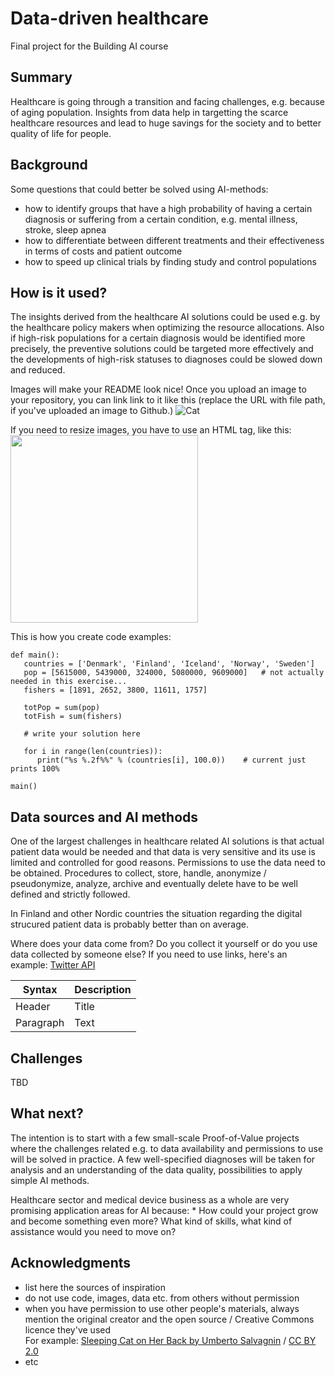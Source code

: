 # Data-driven healthcare

Final project for the Building AI course

## Summary

Healthcare is going through a transition and facing challenges, e.g. because of aging population. Insights from data help in targetting the scarce healthcare resources and lead to huge savings for the society and to better quality of life for people. 


## Background

Some questions that could better be solved using AI-methods: 
* how to identify groups that have a high probability of having a certain diagnosis or suffering from a certain condition, e.g. mental illness, stroke, sleep apnea 
* how to differentiate between different treatments and their effectiveness in terms of costs and patient outcome
* how to speed up clinical trials by finding study and control populations


## How is it used?

The insights derived from the healthcare AI solutions could be used e.g. by the healthcare policy makers when optimizing the resource allocations. Also if high-risk populations for a certain diagnosis would be identified more precisely, the preventive solutions could be targeted more effectively and the developments of high-risk statuses to diagnoses could be slowed down and reduced.

Images will make your README look nice!
Once you upload an image to your repository, you can link link to it like this (replace the URL with file path, if you've uploaded an image to Github.)
![Cat](https://upload.wikimedia.org/wikipedia/commons/5/5e/Sleeping_cat_on_her_back.jpg)

If you need to resize images, you have to use an HTML tag, like this:
<img src="https://upload.wikimedia.org/wikipedia/commons/5/5e/Sleeping_cat_on_her_back.jpg" width="300">

This is how you create code examples:
```
def main():
   countries = ['Denmark', 'Finland', 'Iceland', 'Norway', 'Sweden']
   pop = [5615000, 5439000, 324000, 5080000, 9609000]   # not actually needed in this exercise...
   fishers = [1891, 2652, 3800, 11611, 1757]

   totPop = sum(pop)
   totFish = sum(fishers)

   # write your solution here

   for i in range(len(countries)):
      print("%s %.2f%%" % (countries[i], 100.0))    # current just prints 100%

main()
```


## Data sources and AI methods

One of the largest challenges in healthcare related AI solutions is that actual patient data would be needed and that data is very sensitive and its use is limited and controlled for good reasons. Permissions to use the data need to be obtained. Procedures to collect, store, handle, anonymize / pseudonymize, analyze, archive and eventually delete have to be well defined and strictly followed.

In Finland and other Nordic countries the situation regarding the digital strucured patient data is probably better than on average.

Where does your data come from? Do you collect it yourself or do you use data collected by someone else?
If you need to use links, here's an example:
[Twitter API](https://developer.twitter.com/en/docs)

| Syntax      | Description |
| ----------- | ----------- |
| Header      | Title       |
| Paragraph   | Text        |

## Challenges

TBD

## What next?

The intention is to start with a few small-scale Proof-of-Value projects where the challenges related e.g. to data availability and permissions to use will be solved in practice. A few well-specified diagnoses will be taken for analysis and an understanding of the data quality, possibilities to apply simple AI methods.

Healthcare sector and medical device business as a whole are very promising application areas for AI because:
* 
How could your project grow and become something even more? What kind of skills, what kind of assistance would you  need to move on? 


## Acknowledgments

* list here the sources of inspiration 
* do not use code, images, data etc. from others without permission
* when you have permission to use other people's materials, always mention the original creator and the open source / Creative Commons licence they've used
  <br>For example: [Sleeping Cat on Her Back by Umberto Salvagnin](https://commons.wikimedia.org/wiki/File:Sleeping_cat_on_her_back.jpg#filelinks) / [CC BY 2.0](https://creativecommons.org/licenses/by/2.0)
* etc
